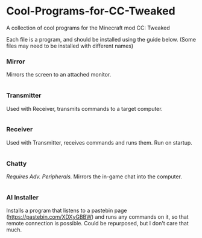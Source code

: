 # Cool-Programs-for-CC-Tweaked
A collection of cool programs for the Minecraft mod CC: Tweaked

Each file is a program, and should be installed using the guide below. (Some files may need to be installed with different names)

### Mirror
Mirrors the screen to an attached monitor.
```

```

### Transmitter
Used with Receiver, transmits commands to a target computer.
```

```

### Receiver
Used with Transmitter, receives commands and runs them. Run on startup.
```

```

### Chatty
*Requires Adv. Peripherals.* Mirrors the in-game chat into the computer.
```

```

### AI Installer
Installs a program that listens to a pastebin page (https://pastebin.com/XDXyGBBW) and runs any commands on it, so that remote connection is possible. Could be repurposed, but I don't care that much.
```

```
